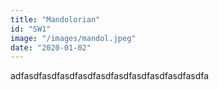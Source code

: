 ```yaml
---
title: "Mandolorian"
id: "SW1"
image: "/images/mandol.jpeg"
date: "2020-01-02"
---
```

adfasdfasdfasdfasdfasdfasdfasdfasdfasdfasdfa
